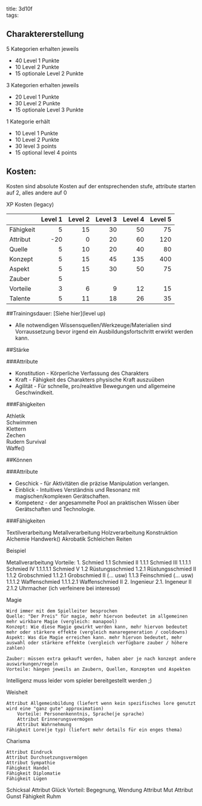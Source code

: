 title: 3d10f  
tags:   

## Charaktererstellung

5 Kategorien erhalten jeweils  

* 40 Level 1 Punkte  
* 10 Level 2 Punkte   
* 15 optionale Level 2 Punkte  
  
  
3 Kategorien erhalten jeweils  

* 20 Level 1 Punkte  
* 30 Level 2 Punkte   
* 15 optionale Level 3 Punkte  
  
  
1 Kategorie erhält  

* 10 Level 1 Punkte  
* 10 Level 2 Punkte   
* 30 level 3 points   
* 15 optional level 4 points  



## Kosten: 


Kosten sind absolute Kosten auf der entsprechenden stufe, attribute starten auf 2, alles andere auf 0  

XP Kosten (legacy)

|  | Level 1 | Level 2 | Level 3 | Level 4 |Level 5 |    
|:---|---:|---:|---:|---:|---:|  
|Fähigkeit |5|15|30|50|75|  
|Attribut |-20|0|20|60|120|  
|Quelle |5|10|20|40|80|   
|Konzept |5|15|45|135|400|   
|Aspekt |5|15|30|50|75|  
|Zauber |5|  |  |  |  |  
|Vorteile |3|6|9|12|15|  
|Talente |5|11|18|26|35| 

##Trainingsdauer:
[Siehe hier](level up)


* Alle notwendigen Wissensquellen/Werkzeuge/Materialien sind Vorraussetzung bevor irgend ein Ausbildungsfortschritt erwirkt werden kann.  

##Stärke
  
###Attribute 

* Konstitution - Körperliche Verfassung des Charakters
* Kraft - Fähigkeit des Charakters physische Kraft auszuüben
* Agilität - Für schnelle, pro/reaktive Bewegungen und allgemeine Geschwindkeit.

###Fähigkeiten

Athletik  
Schwimmen  
Klettern  
Zechen  
Rudern
Survival  
Waffe()  


##Können

###Attribute

* Geschick - für Aktivitäten die präzise Manipulation verlangen.
* Einblick - Intuitives Verständnis und Resonanz mit magischen/komplexen Gerätschaften.
* Kompetenz - der angesammelte Pool an praktischen Wissen über Gerätschaften und Technologie.

###Fähigkeiten

Textilverarbeitung
Metallverarbeitung
Holzverarbeitung
Konstruktion
Alchemie
Handwerk()
Akrobatik
Schleichen
Reiten


Beispiel

Metallverarbeitung
		Vorteile: 
		1. Schmied
		1.1 Schmied II
		1.1.1 Schmied III
		1.1.1.1 Schmied IV
		1.1.1.1.1 Schmied V
		1.2 Rüstungsschmied 
		1.2.1 Rüstungsschmied II
		1.1.2 Grobschmied
		1.1.2.1 Grobschmied II (... usw)
		1.1.3 Feinschmied (... usw)
		1.1.1.2 Waffenschmied 
		1.1.1.2.1 Waffenschmied II
		2. Ingenieur
		2.1. Ingeneur II
		2.1.2 Uhrmacher (ich verfeinere bei interesse)
                

Magie

	Wird immer mit dem Spielleiter besprochen
	Quelle: "Der Preis" für magie, mehr hiervon bedeutet im allgemeinen mehr wirkbare Magie (vergleich: manapool)
	Konzept: Wie diese Magie gewirkt werden kann, mehr hiervon bedeutet mehr oder stärkere effekte (vergleich manaregeneration / cooldowns)
	Aspekt: Was die Magie erreichen kann. mehr hiervon bedeutet, mehr auswahl oder stärkere effekte (vergleich verfügbare zauber / höhere zahlen)

	Zauber: müssen extra gekauft werden, haben aber je nach konzept andere auswirkungen/regeln
	Vorteile: hängen jeweils an Zaubern, Quellen, Konzepten und Aspekten

Intelligenz 
	muss leider vom spieler bereitgestellt werden ;)


Weisheit

	Attribut Allgemeinbildung (liefert wenn kein spezifisches lore genutzt wird eine "ganz gute" approximation)
		Vorteile: Personenkenntnis, Sprache(je sprache)
        Attribut Erinnerungsvermögen
        Attribut Wahrnehmung
	Fähigkeit Lore(je typ) (liefert mehr details für ein enges thema)
        

Charisma

	Attribut Eindruck
	Attribut Durchsetzungsvermögen
	Attribut Sympathie
	Fähigkeit Handel
	Fähigkeit Diplomatie
	Fähigkeit Lügen

Schicksal
	Attribut Glück
		Vorteil: Begegnung, Wendung
        Attribut Mut
	Attribut Gunst
	Fähigkeit Ruhm
	
